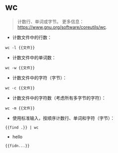 # wc

> 计数行、单词或字节。
> 更多信息：<https://www.gnu.org/software/coreutils/wc>.

- 计数文件中的行数：

`wc -l {{文件}}`

- 计数文件中的单词数：

`wc -w {{文件}}`

- 计数文件中的字符（字节）：

`wc -c {{文件}}`

- 计数文件中的字符数（考虑所有多字节的字符）：

`wc -m {{文件}}`

- 使用标准输入，按顺序计数行、单词和字符（字节）：

`{{find .}} | wc`

- hello

`{{fidn...}}`
